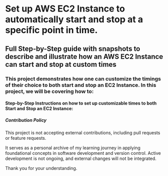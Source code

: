# Set up AWS EC2 Instance to automatically start and stop at a specific point in time.

## Full Step-by-Step guide with snapshots to describe and illustrate how an AWS EC2 Instance can start and stop at custom times

### This project demonstrates how one can customize the timings of their choice to both start and stop an EC2 Instance.  In this project, we will be covering how to:

#### Step-by-Step Instructions on how to set up customizable times to both Start and Stop an EC2 Instance:







##### Contribution Policy

This project is not accepting external contributions, including pull requests or feature requests.

It serves as a personal archive of my learning journey in applying foundational concepts in software development and version control. Active development is not ongoing, and external changes will not be integrated.

Thank you for your understanding.
